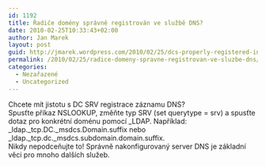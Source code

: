 ```yaml
---
id: 1192
title: Řadiče domény správně registrován ve službě DNS?
date: 2010-02-25T10:33:43+02:00
author: Jan Marek
layout: post
guid: http://jmarek.wordpress.com/2010/02/25/dcs-properly-registered-in-dns
permalink: /2010/02/25/radice-domeny-spravne-registrovan-ve-sluzbe-dns/
categories:
  - Nezařazené
  - Uncategorized
---
```

<div id="msgcns!6E7B9216726D07B8!258" class="bvMsg">
  <div>
    Chcete mít jistotu s DC SRV registrace záznamu DNS?
  </div>
  
  <div>
    Spusťte příkaz NSLOOKUP, změňte typ SRV (set querytype = srv) a spusťte dotaz pro konkrétní doménu pomocí _LDAP. Například:
  </div>
  
  <div>
    _ldap._tcp.DC._msdcs.Domain.suffix nebo _ldap._tcp.dc._msdcs.subdomain.domain.suffix.
  </div>
  
  <div>
  </div>
  
  <div>
    Nikdy nepodceňujte to! Správně nakonfigurovaný server DNS je základní věci pro mnoho dalších služeb.
  </div>
</div>
